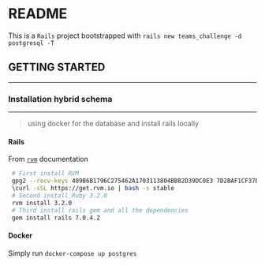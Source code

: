 # README

This is a `Rails` project bootstrapped with `rails new teams_challenge -d postgresql -T`

## GETTING STARTED
-----
### Installation hybrid schema
-----
>using docker for the database and install rails locally

#### Rails
 From [`rvm`](https://rvm.io/) documentation
 ```bash
  # First install RVM
  gpg2 --recv-keys 409B6B1796C275462A1703113804BB82D39DC0E3 7D2BAF1CF37B13E2069D6956105BD0E739499BDB
  \curl -sSL https://get.rvm.io | bash -s stable
  # Second install Ruby 3.2.0
  rvm install 3.2.0
  # Third install rails gem and all the dependencies
  gem install rails 7.0.4.2

 ```
#### Docker
  Simply run ``` docker-compose up postgres ```